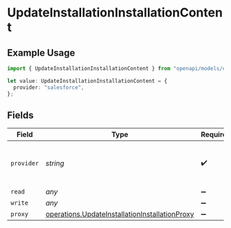 # UpdateInstallationInstallationContent

## Example Usage

```typescript
import { UpdateInstallationInstallationContent } from "openapi/models/operations";

let value: UpdateInstallationInstallationContent = {
  provider: "salesforce",
};
```

## Fields

| Field                                                                                                            | Type                                                                                                             | Required                                                                                                         | Description                                                                                                      | Example                                                                                                          |
| ---------------------------------------------------------------------------------------------------------------- | ---------------------------------------------------------------------------------------------------------------- | ---------------------------------------------------------------------------------------------------------------- | ---------------------------------------------------------------------------------------------------------------- | ---------------------------------------------------------------------------------------------------------------- |
| `provider`                                                                                                       | *string*                                                                                                         | :heavy_check_mark:                                                                                               | The SaaS API that we are integrating with.                                                                       | salesforce                                                                                                       |
| `read`                                                                                                           | *any*                                                                                                            | :heavy_minus_sign:                                                                                               | N/A                                                                                                              |                                                                                                                  |
| `write`                                                                                                          | *any*                                                                                                            | :heavy_minus_sign:                                                                                               | N/A                                                                                                              |                                                                                                                  |
| `proxy`                                                                                                          | [operations.UpdateInstallationInstallationProxy](../../models/operations/updateinstallationinstallationproxy.md) | :heavy_minus_sign:                                                                                               | N/A                                                                                                              |                                                                                                                  |